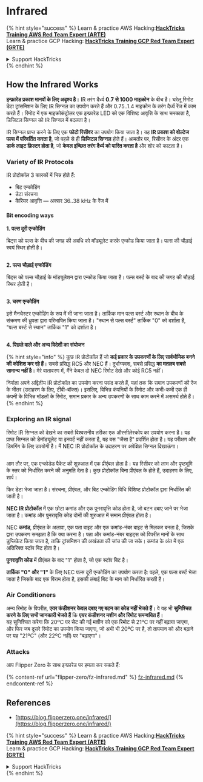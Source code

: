 # Infrared

{% hint style="success" %}
Learn & practice AWS Hacking:<img src="/.gitbook/assets/arte.png" alt="" data-size="line">[**HackTricks Training AWS Red Team Expert (ARTE)**](https://training.hacktricks.xyz/courses/arte)<img src="/.gitbook/assets/arte.png" alt="" data-size="line">\
Learn & practice GCP Hacking: <img src="/.gitbook/assets/grte.png" alt="" data-size="line">[**HackTricks Training GCP Red Team Expert (GRTE)**<img src="/.gitbook/assets/grte.png" alt="" data-size="line">](https://training.hacktricks.xyz/courses/grte)

<details>

<summary>Support HackTricks</summary>

* Check the [**subscription plans**](https://github.com/sponsors/carlospolop)!
* **Join the** 💬 [**Discord group**](https://discord.gg/hRep4RUj7f) or the [**telegram group**](https://t.me/peass) or **follow** us on **Twitter** 🐦 [**@hacktricks\_live**](https://twitter.com/hacktricks\_live)**.**
* **Share hacking tricks by submitting PRs to the** [**HackTricks**](https://github.com/carlospolop/hacktricks) and [**HackTricks Cloud**](https://github.com/carlospolop/hacktricks-cloud) github repos.

</details>
{% endhint %}

## How the Infrared Works <a href="#how-the-infrared-port-works" id="how-the-infrared-port-works"></a>

**इन्फ्रारेड प्रकाश मानवों के लिए अदृश्य है**। IR तरंग दैर्ध्य **0.7 से 1000 माइक्रोन** के बीच है। घरेलू रिमोट डेटा ट्रांसमिशन के लिए IR सिग्नल का उपयोग करते हैं और 0.75..1.4 माइक्रोन के तरंग दैर्ध्य रेंज में काम करते हैं। रिमोट में एक माइक्रोकंट्रोलर एक इन्फ्रारेड LED को एक विशिष्ट आवृत्ति के साथ चमकाता है, डिजिटल सिग्नल को IR सिग्नल में बदलता है।

IR सिग्नल प्राप्त करने के लिए एक **फोटो रिसीवर** का उपयोग किया जाता है। यह **IR प्रकाश को वोल्टेज पल्स में परिवर्तित करता है**, जो पहले से ही **डिजिटल सिग्नल** होते हैं। आमतौर पर, रिसीवर के अंदर एक **डार्क लाइट फ़िल्टर होता है**, जो **केवल इच्छित तरंग दैर्ध्य को पारित करता है** और शोर को काटता है।

### Variety of IR Protocols <a href="#variety-of-ir-protocols" id="variety-of-ir-protocols"></a>

IR प्रोटोकॉल 3 कारकों में भिन्न होते हैं:

* बिट एन्कोडिंग
* डेटा संरचना
* कैरियर आवृत्ति — अक्सर 36..38 kHz के रेंज में

#### Bit encoding ways <a href="#bit-encoding-ways" id="bit-encoding-ways"></a>

**1. पल्स दूरी एन्कोडिंग**

बिट्स को पल्स के बीच की जगह की अवधि को मॉड्यूलेट करके एन्कोड किया जाता है। पल्स की चौड़ाई स्वयं स्थिर होती है।

<figure><img src="../../.gitbook/assets/image (295).png" alt=""><figcaption></figcaption></figure>

**2. पल्स चौड़ाई एन्कोडिंग**

बिट्स को पल्स चौड़ाई के मॉड्यूलेशन द्वारा एन्कोड किया जाता है। पल्स बर्स्ट के बाद की जगह की चौड़ाई स्थिर होती है।

<figure><img src="../../.gitbook/assets/image (282).png" alt=""><figcaption></figcaption></figure>

**3. चरण एन्कोडिंग**

इसे मैनचेस्टर एन्कोडिंग के रूप में भी जाना जाता है। तार्किक मान पल्स बर्स्ट और स्थान के बीच के संक्रमण की ध्रुवता द्वारा परिभाषित किया जाता है। "स्थान से पल्स बर्स्ट" तार्किक "0" को दर्शाता है, "पल्स बर्स्ट से स्थान" तार्किक "1" को दर्शाता है।

<figure><img src="../../.gitbook/assets/image (634).png" alt=""><figcaption></figcaption></figure>

**4. पिछले वाले और अन्य विदेशी का संयोजन**

{% hint style="info" %}
कुछ IR प्रोटोकॉल हैं जो **कई प्रकार के उपकरणों के लिए सार्वभौमिक बनने की कोशिश कर रहे हैं**। सबसे प्रसिद्ध RC5 और NEC हैं। दुर्भाग्यवश, सबसे प्रसिद्ध **का मतलब सबसे सामान्य नहीं है**। मेरे वातावरण में, मैंने केवल दो NEC रिमोट देखे और कोई RC5 नहीं।

निर्माता अपने अद्वितीय IR प्रोटोकॉल का उपयोग करना पसंद करते हैं, यहां तक कि समान उपकरणों की रेंज के भीतर (उदाहरण के लिए, टीवी-बॉक्स)। इसलिए, विभिन्न कंपनियों के रिमोट और कभी-कभी एक ही कंपनी के विभिन्न मॉडलों के रिमोट, समान प्रकार के अन्य उपकरणों के साथ काम करने में असमर्थ होते हैं।
{% endhint %}

### Exploring an IR signal

रिमोट IR सिग्नल को देखने का सबसे विश्वसनीय तरीका एक ऑस्सीलेस्कोप का उपयोग करना है। यह प्राप्त सिग्नल को डेमॉड्यूलेट या इनवर्ट नहीं करता है, यह बस "जैसा है" प्रदर्शित होता है। यह परीक्षण और डिबगिंग के लिए उपयोगी है। मैं NEC IR प्रोटोकॉल के उदाहरण पर अपेक्षित सिग्नल दिखाऊंगा।

<figure><img src="../../.gitbook/assets/image (235).png" alt=""><figcaption></figcaption></figure>

आम तौर पर, एक एन्कोडेड पैकेट की शुरुआत में एक प्रीएंबल होता है। यह रिसीवर को लाभ और पृष्ठभूमि के स्तर को निर्धारित करने की अनुमति देता है। कुछ प्रोटोकॉल बिना प्रीएंबल के होते हैं, उदाहरण के लिए, शार्प।

फिर डेटा भेजा जाता है। संरचना, प्रीएंबल, और बिट एन्कोडिंग विधि विशिष्ट प्रोटोकॉल द्वारा निर्धारित की जाती है।

**NEC IR प्रोटोकॉल** में एक छोटा कमांड और एक पुनरावृत्ति कोड होता है, जो बटन दबाए जाने पर भेजा जाता है। कमांड और पुनरावृत्ति कोड दोनों की शुरुआत में समान प्रीएंबल होता है।

NEC **कमांड**, प्रीएंबल के अलावा, एक पता बाइट और एक कमांड-नंबर बाइट से मिलकर बनता है, जिसके द्वारा उपकरण समझता है कि क्या करना है। पता और कमांड-नंबर बाइट्स को विपरीत मानों के साथ डुप्लिकेट किया जाता है, ताकि ट्रांसमिशन की अखंडता की जांच की जा सके। कमांड के अंत में एक अतिरिक्त स्टॉप बिट होता है।

**पुनरावृत्ति कोड** में प्रीएंबल के बाद "1" होता है, जो एक स्टॉप बिट है।

**तार्किक "0" और "1"** के लिए NEC पल्स दूरी एन्कोडिंग का उपयोग करता है: पहले, एक पल्स बर्स्ट भेजा जाता है जिसके बाद एक विराम होता है, इसकी लंबाई बिट के मान को निर्धारित करती है।

### Air Conditioners

अन्य रिमोट के विपरीत, **एयर कंडीशनर केवल दबाए गए बटन का कोड नहीं भेजते हैं**। वे यह भी **सुनिश्चित करने के लिए सभी जानकारी भेजते हैं** कि **एयर कंडीशनर मशीन और रिमोट समन्वयित हैं**।\
यह सुनिश्चित करेगा कि 20ºC पर सेट की गई मशीन को एक रिमोट से 21ºC पर नहीं बढ़ाया जाएगा, और फिर जब दूसरे रिमोट का उपयोग किया जाएगा, जो अभी भी 20ºC पर है, तो तापमान को और बढ़ाने पर यह "21ºC" (और 22ºC नहीं) पर "बढ़ाएगा"।

### Attacks

आप Flipper Zero के साथ इन्फ्रारेड पर हमला कर सकते हैं:

{% content-ref url="flipper-zero/fz-infrared.md" %}
[fz-infrared.md](flipper-zero/fz-infrared.md)
{% endcontent-ref %}

## References

* [https://blog.flipperzero.one/infrared/](https://blog.flipperzero.one/infrared/)

{% hint style="success" %}
Learn & practice AWS Hacking:<img src="/.gitbook/assets/arte.png" alt="" data-size="line">[**HackTricks Training AWS Red Team Expert (ARTE)**](https://training.hacktricks.xyz/courses/arte)<img src="/.gitbook/assets/arte.png" alt="" data-size="line">\
Learn & practice GCP Hacking: <img src="/.gitbook/assets/grte.png" alt="" data-size="line">[**HackTricks Training GCP Red Team Expert (GRTE)**<img src="/.gitbook/assets/grte.png" alt="" data-size="line">](https://training.hacktricks.xyz/courses/grte)

<details>

<summary>Support HackTricks</summary>

* Check the [**subscription plans**](https://github.com/sponsors/carlospolop)!
* **Join the** 💬 [**Discord group**](https://discord.gg/hRep4RUj7f) or the [**telegram group**](https://t.me/peass) or **follow** us on **Twitter** 🐦 [**@hacktricks\_live**](https://twitter.com/hacktricks\_live)**.**
* **Share hacking tricks by submitting PRs to the** [**HackTricks**](https://github.com/carlospolop/hacktricks) and [**HackTricks Cloud**](https://github.com/carlospolop/hacktricks-cloud) github repos.

</details>
{% endhint %}
